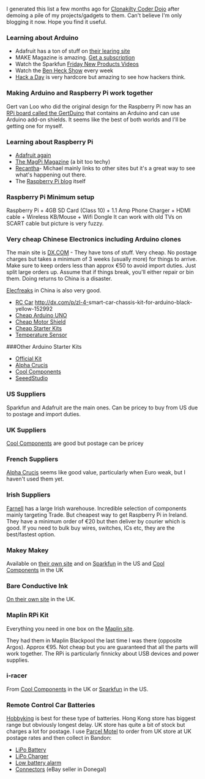 I generated this list a few months ago for [Clonakilty Coder Dojo](http://coderdojowestcork.wordpress.com/) after demoing a pile of my projects/gadgets to them. Can't believe I'm only blogging it now. Hope you find it useful.

### Learning about Arduino
* Adafruit has a ton of stuff on [their learing site](http://learn.adafruit.com/category/learn-arduino)
* MAKE Magazine is amazing. [Get a subscription](http://makezine.com/)
* Watch the Sparkfun [Friday New Products Videos](https://www.sparkfun.com/news/1141) 
* Watch the [Ben Heck Show](http://revision3.com/tbhs) every week
* [Hack a Day](http://hackaday.com/) is very hardcore but amazing to see how hackers think.

### Making Arduino and Raspberry Pi work together
Gert van Loo who did the original design for the Raspberry Pi now has an [RPi board called the GertDuino](http://www.element14.com/community/docs/DOC-64326) that contains an Arduino and can use Arduino add-on shields. It seems like the best of both worlds and I'll be getting one for myself.

### Learning about Raspberry Pi
* [Adafruit again](http://learn.adafruit.com/category/raspberry-pi)
* [The MagPi Magazine](http://www.themagpi.com/) (a bit too techy)
* [Recantha](http://www.recantha.co.uk/blog/)- Michael mainly links to other sites but it's a great way to see what's happening out there.
* The [Raspberry Pi blog](http://www.raspberrypi.org/) itself

### Raspberry Pi Minimum setup
Raspberry Pi + 4GB SD Card (Class 10) + 1.1 Amp Phone Charger + HDMI cable + Wireless KB/Mouse + Wifi Dongle
It can work with old TVs on SCART cable but picture is very fuzzy.


### Very cheap Chinese Electronics including Arduino clones
The main site is [DX.COM](http://dx.com/) - They have tons of stuff. Very cheap. No postage charges but takes a minimum of 3 weeks (usually more) for things to arrive. Make sure to keep orders less than approx €50 to avoid import duties. Just split large orders up. Assume that if things break, you'll either repair or bin them. Doing returns to China is a disaster.

[Elecfreaks](http://www.elecfreaks.com/) in China is also very good.

* [RC Car]() <a href="http://dx.com/p/zl-4-smart-car-chassis-kit-for-arduino-black-yellow-152992" target="_blank">http://dx.com/p/zl-4-<wbr />smart-car-chassis-kit-for-ardu<wbr />ino-black-yellow-152992</a>
* [Cheap Arduino UNO](http://dx.com/p/diy-funduino-uno-r3-development-board-microcontroller-w-usb-cable-240588)
* [Cheap Motor Shield](http://dx.com/p/arduino-compatible-2-channel-relay-shield-module-138600)
* [Cheap Starter Kits](http://dx.com/s/arduino+starter+kit)
* [Temperature Sensor](http://dx.com/p/arduino-digital-temperature-humidity-sensor-module-121350)

###Other Arduino Starter Kits
* [Official Kit](http://store.arduino.cc/eu/index.php?main_page=product_info&amp;cPath=2&amp;products_id=185)
* [Alpha Crucis](http://www.alpha-crucis.com/en/intermediaires/4082-arduino-starter-kit-370038669007.html)
* [Cool Components](http://www.coolcomponents.co.uk/catalog/arduino-starter-p-596.html)
* [SeeedStudio](http://www.seeedstudio.com/depot/ardx-the-starter-kit-for-arduino-p-1153.html?cPath=138)

### US Suppliers
Sparkfun and Adafruit are the main ones. Can be pricey to buy from US due to postage and import duties.

### UK Suppliers
[Cool Components](http://www.coolcomponents.co.uk) are good but postage can be pricey

### French Suppliers
[Alpha Crucis](http://www.alpha-crucis.com/en/intermediaires/4082-arduino-starter-kit-370038669007.html) seems like good value, particularly when Euro weak, but I haven't used them yet.

### Irish Suppliers
[Farnell](http://ie.farnell.com/) has a large Irish warehouse. Incredible selection of components mainly targeting Trade. But cheapest way to get Raspberry Pi in Ireland. They have a minimum order of €20 but then deliver by courier which is good. If you need to bulk buy wires, switches, ICs etc, they are the best/fastest option.


### Makey Makey
Available on [their own site](http://www.makeymakey.com/) and on [Sparkfun](https://www.sparkfun.com/products/11511) in the US and [Cool Components](http://www.coolcomponents.co.uk/catalog/makey-makey-standard-p-1091.html) in the UK

### Bare Conductive Ink
[On their own site](http://www.bareconductive.com/) in the UK.

### Maplin RPi Kit
Everything you need in one box on the [Maplin site](http://www.maplin.co.uk/raspberry-pi-board-and-starter-kit-652805).

They had them in Maplin Blackpool the last time I was there (opposite Argos). Approx €95. Not cheap but you are guaranteed that all the parts will work together. The RPi is particularly finnicky about USB devices and power supplies.

### i-racer
From [Cool Components](http://www.coolcomponents.co.uk/catalog/racer-p-993.html) in the UK or [Sparkfun](https://www.sparkfun.com/products/11162) in the US.


### Remote Control Car Batteries
[Hobbyking](http://www.hobbyking.com/) is best for these type of batteries. Hong Kong store has biggest range but obviously longest delay. UK store has quite a bit of stock but charges a lot for postage. I use [Parcel Motel](http://www.parcelmotel.com/) to order from UK store at UK postage rates and then collect in Bandon:

* [LiPo Battery](http://www.hobbyking.com/hobbyking/store/__26653__Turnigy_nano_tech_2200mah_2S_35_70C_Lipo_Pack_UK_Warehouse_.html) 
* [LiPo Charger](http://www.hobbyking.com/hobbyking/store/__26010__HobbyKing_E4_Balance_Charger_UK_Warehouse_.html)
* [Low battery alarm](http://www.hobbyking.com/hobbyking/store/__22749__On_Board_Lipoly_Low_Voltage_Alarm_2s_3s.html)
* [Connectors](http://www.ebay.co.uk/itm/Nylon-XT60-Connectors-5-Pairs-HeatShrink-Male-female-GENUINE-/230932287734?ssPageName=ADME:L:OC:IE:3160) (eBay seller in Donegal)
